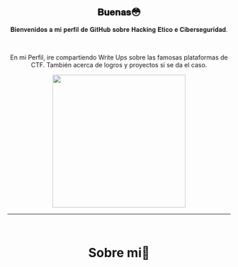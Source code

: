 <div align="center">
<h2> 𝐁𝐮𝐞𝐧𝐚𝐬😳</h2>
<p>𝐁𝐢𝐞𝐧𝐯𝐞𝐧𝐢𝐝𝐨𝐬 𝐚 𝐦𝐢 𝐩𝐞𝐫𝐟𝐢𝐥 𝐝𝐞 𝐆𝐢𝐭𝐇𝐮𝐛 𝐬𝐨𝐛𝐫𝐞 𝐇𝐚𝐜𝐤𝐢𝐧𝐠 𝐄𝐭𝐢𝐜𝐨 𝐞 𝐂𝐢𝐛𝐞𝐫𝐬𝐞𝐠𝐮𝐫𝐢𝐝𝐚𝐝.</p>
<br>
<p>En mi Perfil, ire compartiendo Write Ups sobre las famosas plataformas de CTF. También acerca de logros y proyectos si se da el caso.</p>
</div>

<div align="center">
<img src="https://github.com/user-attachments/assets/c19d067d-be80-4af8-a1bc-e9eed2370a09" width="300"/>

<hr>
<br>
<div align="center">
<h1>Sobre mi🤔​</h1>

